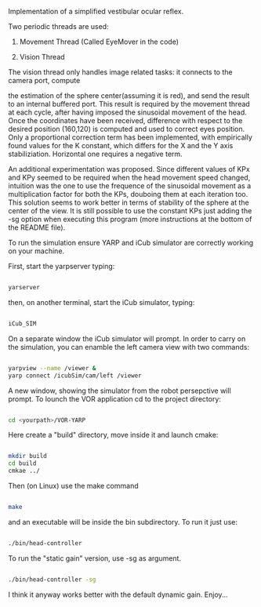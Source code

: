 Implementation of a simplified vestibular ocular reflex. 



Two periodic threads are used: 

1) Movement Thread (Called EyeMover in the code)

2) Vision Thread



The vision thread only handles image related tasks: it connects to the camera port, compute 

the estimation of the sphere center(assuming it is red), and send the result to an internal buffered port. This result is required by the movement thread at each cycle, after having imposed the sinusoidal movement of the head. Once the coordinates have been received, difference with respect to the desired position (160,120) is computed and used to correct eyes position. Only a proportional correction term has been implemented, with empirically found values for the K constant, which differs for the X and the Y axis stabiliziation. Horizontal one requires a negative term. 



An additional experimentation was proposed. Since different values of KPx and KPy seemed to be required when the head movement speed changed, intuition was the one to use the frequence of the sinusoidal movement as a multiplication factor for both the KPs, douboing them at each iteration too. This solution seems to work better in terms of stability of the sphere at the center of the view. It is still possible to use the constant KPs just adding the -sg option when executing this program (more instructions at the bottom of the README file).


To run the simulation ensure YARP and iCub simulator are correctly working on your machine. 


First, start the yarpserver typing:  

```bash

yarserver

```

then, on another terminal, start the iCub simulator, typing: 

```bash

iCub_SIM

```

On a separate window the iCub simulator will prompt. 
In order to carry on the simulation, you can enamble the left camera view with two commands: 

```bash

yarpview --name /viewer & 
yarp connect /icubSim/cam/left /viewer

```

A new window, showing the simulator from the robot persepctive will prompt.
To lounch the VOR application cd to the project directory: 

```bash

cd <yourpath>/VOR-YARP

```

Here create a "build" directory, move inside it and launch cmake: 

```bash

mkdir build 
cd build
cmkae ../

```

Then (on Linux) use the make command

```bash

make

```

and an executable will be inside the bin subdirectory. 
To run it just use: 

```bash

./bin/head-controller

```

To run the "static gain" version, use -sg as argument.

```bash

./bin/head-controller -sg

```

I think it anyway works better with the default dynamic gain. 
Enjoy...